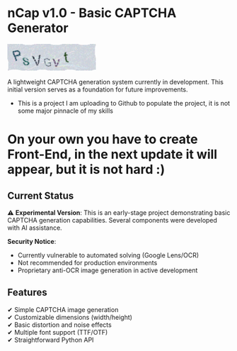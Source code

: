 # nCap v1.0 - Basic CAPTCHA Generator

<img src="example.png" alt="Example">

A lightweight CAPTCHA generation system currently in development. This initial version serves as a foundation for future improvements.
- This is a project I am uploading to Github to populate the project, it is not some major pinnacle of my skills

# On your own you have to create Front-End, in the next update it will appear, but it is not hard :)

## Current Status
⚠️ **Experimental Version**: This is an early-stage project demonstrating basic CAPTCHA generation capabilities. Several components were developed with AI assistance.

**Security Notice**: 
- Currently vulnerable to automated solving (Google Lens/OCR)
- Not recommended for production environments
- Proprietary anti-OCR image generation in active development

## Features
✔ Simple CAPTCHA image generation  
✔ Customizable dimensions (width/height)  
✔ Basic distortion and noise effects  
✔ Multiple font support (TTF/OTF)  
✔ Straightforward Python API  
